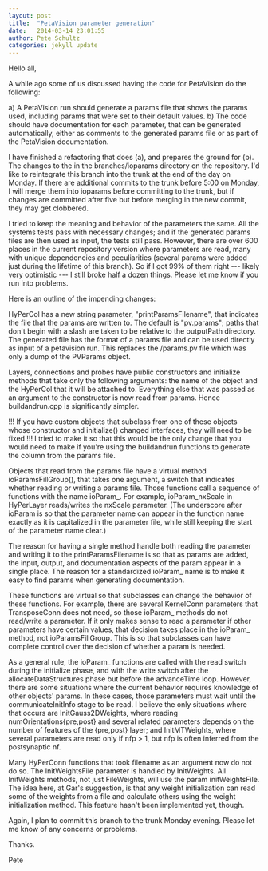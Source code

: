 ```yaml
---
layout: post
title:  "PetaVision parameter generation"
date:   2014-03-14 23:01:55
author: Pete Schultz
categories: jekyll update
---
```


Hello all,

A while ago some of us discussed having the code for PetaVision do the following:

a) A PetaVision run should generate a params file that shows the params used, including params that were set to their default values.
b) The code should have documentation for each parameter, that can be generated automatically, either as comments to the generated params file or as part of the PetaVision documentation.

I have finished a refactoring that does (a), and prepares the ground for (b).  The changes to the  in the branches/ioparams directory on the repository.  I'd like to reintegrate this branch into the trunk at the end of the day on Monday.  If there are additional commits to the trunk before 5:00 on Monday, I will merge them into ioparams before committing to the trunk, but if changes are committed after five but before merging in the new commit, they may get clobbered.

I tried to keep the meaning and behavior of the parameters the same.  All the systems tests pass with necessary changes; and if the generated params files are then used as input, the tests still pass.   However, there are over 600 places in the current repository version where parameters are read, many with unique dependencies and peculiarities (several params were added just during the lifetime of this branch).  So if I got 99% of them right --- likely very optimistic --- I still broke half a dozen things.  Please let me know if you run into problems.

Here is an outline of the impending changes:

HyPerCol has a new string parameter, "printParamsFilename", that indicates the file that the params are written to.  The default is "pv.params"; paths that don't begin with a slash are taken to be relative to the outputPath directory.  The generated file has the format of a params file and can be used directly as input of a petavision run.  This replaces the <outputPath>/params.pv file which was only a dump of the PVParams object.

Layers, connections and probes have public constructors and initialize methods that take only the following arguments: the name of the object and the HyPerCol that it will be attached to.  Everything else that was passed as an argument to the constructor is now read from params.  Hence buildandrun.cpp is significantly simpler.

!!! If you have custom objects that subclass from one of these objects whose constructor and initialize() changed interfaces, they will need to be fixed !!!
I tried to make it so that this would be the only change that you would need to make if you're using the buildandrun functions to generate the column from the params file.

Objects that read from the params file have a virtual method ioParamsFillGroup(), that takes one argument, a switch that indicates whether reading or writing a params file.  Those functions call a sequence of functions with the name ioParam\_<parameterName>.  For example, ioParam\_nxScale in HyPerLayer reads/writes the nxScale parameter.  (The underscore after ioParam is so that the parameter name can appear in the function name exactly as it is capitalized in the parameter file, while still keeping the start of the parameter name clear.)

The reason for having a single method handle both reading the parameter and writing it to the printParamsFilename is so that as params are added, the input, output, and documentation aspects of the param appear in a single place.  The reason for a standardized ioParam\_ name is to make it easy to find params when generating documentation.

These functions are virtual so that subclasses can change the behavior of these functions.  For example, there are several KernelConn parameters that TransposeConn does not need, so those ioParam\_ methods do not read/write a parameter.  If it only makes sense to read a parameter if other parameters have certain values, that decision takes place in the ioParam\_ method, not ioParamsFillGroup.  This is so that subclasses can have complete control over the decision of whether a param is needed.

As a general rule, the ioParam\_ functions are called with the read switch during the initialize phase, and with the write switch after the allocateDataStructures phase but before the advanceTime loop.  However, there are some situations where the current behavior requires knowledge of other objects' params.  In these cases, those parameters must wait until the communicateInitInfo stage to be read.  I believe the only situations where that occurs are InitGauss2DWeights, where reading numOrientations{pre,post} and several related parameters depends on the number of features of the {pre,post} layer; and InitMTWeights, where several parameters are read only if nfp > 1, but nfp is often inferred from the postsynaptic nf.

Many HyPerConn functions that took filename as an argument now do not do so.  The InitWeightsFile parameter is handled by InitWeights.  All InitWeights methods, not just FileWeights, will use the param initWeightsFile.  The idea here, at Gar's suggestion, is that any weight initialization can read some of the weights from a file and calculate others using the weight initialization method.  This feature hasn't been implemented yet, though.

Again, I plan to commit this branch to the trunk Monday evening.  Please let me know of any concerns or problems.

Thanks.

Pete

